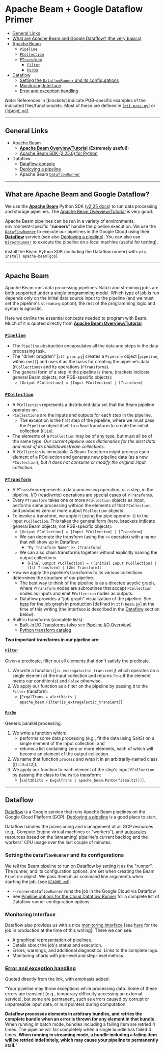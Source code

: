 # Apache Beam + Google Dataflow Primer

- [General Links](#general-links)
- [What are Apache Beam and Google Dataflow? (the very basics)](#what-are-apache-beam-and-google-dataflow)
- [Apache Beam](#apache-beam)
    - [`Pipeline`](#pipeline)
    - [`PCollection`](#pcollection)
    - [`PTransform`](#ptransform)
        - [`Filter`](#filter)
        - [`ParDo`](#pardo)  
- [Dataflow](#dataflow)
    - [Setting the `DataflowRunner` and its configurations](#setting-the-dataflowrunner-and-its-configurations)
    - [Monitoring Interface](#monitoring-interface)
    - [Error and exception handling](#error-and-exception-handling)


_Note_: References in [brackets] indicate PGB-specific examples of the indicated files/functions/etc. Most of these are defined in [[`ztf-proc.py`]](./ztf-proc.py) or [[`README.md`]](./README.md).


---
## General Links
- Apache Beam
    - [__Apache Beam Overview/Tutorial__](https://beam.apache.org/documentation/programming-guide/) (__Extremely useful!__)
    - [Apache Beam SDK (2.25.0) for Python](https://beam.apache.org/releases/pydoc/2.25.0/)
- Dataflow
    - [Dataflow console](https://console.cloud.google.com/dataflow/jobs?project=ardent-cycling-243415)
    - [Deploying a pipeline](https://cloud.google.com/dataflow/docs/guides/deploying-a-pipeline)
    - Apache Beam [`DataflowRunner`](https://beam.apache.org/documentation/runners/dataflow/)

---
## What are Apache Beam and Google Dataflow?
<!-- fs -->
We use the [__Apache Beam__](https://beam.apache.org/) Python SDK ([v2.25 docs](https://beam.apache.org/releases/pydoc/2.25.0/)) to run data processing and storage pipelines.
The [Apache Beam Overview/Tutorial](https://beam.apache.org/documentation/programming-guide/) is very good.

Apache Beam pipelines can be run in a variety of environments; environment-specific "__runners__" handle the pipeline execution.
We use the [`DataflowRunner`](https://beam.apache.org/documentation/runners/dataflow/) to execute our pipelines in the Google Cloud using their [__Dataflow__](https://cloud.google.com/dataflow) service
(see also [Deploying a pipeline](https://cloud.google.com/dataflow/docs/guides/deploying-a-pipeline)).
You can also use [`DirectRunner`](https://beam.apache.org/documentation/runners/direct/) to execute the pipeline on a local machine (useful for testing).
<!-- fe What are Apache Beam and Google Dataflow? -->

Install the Beam Python SDK (including the Dataflow runner) with:
`pip install apache-beam[gcp]`

---
## Apache Beam
<!-- fs -->
Apache Beam runs data processing pipelines.
Batch and streaming jobs are both supported under a single programming model.
Which type of job is run depends only on the initial data source input to the pipeline (and we must set the pipeline's `streaming` option), the rest of the programming logic and syntax is agnostic.

Here we outline the essential concepts needed to program with Beam.
Much of it is quoted directly from [__Apache Beam Overview/Tutorial__](https://beam.apache.org/documentation/programming-guide/).

### [`Pipeline`](https://beam.apache.org/documentation/programming-guide/#creating-a-pipeline)
- The `Pipeline` abstraction encapsulates all the data and steps in the data processing task.
- The "driver program" [`ztf-proc.py`] creates a `Pipeline` object [`pipeline`, within `run()`] and uses it as the basis for creating the pipeline’s data (`PCollection`s) and its operations (`PTransform`s).
- The general form of a step in the pipeline is (here, brackets indicate general Beam objects, not PGB-specific objects):
    - `[Output PCollection] = [Input PCollection] | [Transform]`

### [`PCollection`](https://beam.apache.org/documentation/programming-guide/#pcollections)
- A `PCollection` represents a distributed data set that the Beam pipeline operates on.
- `PCollection`s are the inputs and outputs for each step in the pipeline.
    - The exception is the first step of the pipeline, where we must pass the `Pipeline` object itself to a `Read` transform to create the initial collection [`PSin`].
- The elements of a `PCollection` may be of any type, but must all be of the same type.
_Our current pipeline uses dictionaries for the alert data and most of its child/downstream collections._
- A `PCollection` is immutable. A Beam Transform might process each element of a PCollection and generate new pipeline data (as a new `PCollection`), _but it does not consume or modify the original input collection_.

### [`PTransform`](https://beam.apache.org/documentation/programming-guide/#transforms)
- A `PTransform` represents a data processing operation, or a step, in the pipeline. I/O (read/write) operations are special cases of `PTransform`s.
- Every `PTransform` takes one or more `PCollection` objects as input, performs some processing with/on the elements of that `PCollection`, and produces zero or more output `PCollection` objects.
- To invoke a transform, we apply it (using the pipe operator `|`) to the input `PCollection`.
This takes the general form (here, brackets indicate general Beam objects, not PGB-specific objects):
    - `[Output PCollection] = [Input PCollection] | [Transform]`
    - We can decorate the transform (using the `>>` operator) with a name that will show up in Dataflow:
        - `"My Transform Name" >> [Transform]`
    - We can also chain transforms together without explicitly naming the output collections.
        - `[Final Output PCollection] = ([Initial Input PCollection] | [1st Transform] | [2nd Transform])`
- How we apply the pipeline’s transforms to its various collections determines the structure of our pipeline.
    - The best way to think of the pipeline is as a directed acyclic graph, where `PTransform` nodes are subroutines that accept `PCollection` nodes as inputs and emit `PCollection` nodes as outputs.
    - Dataflow provides a "job graph" visualization of the pipeline. See [here](https://console.cloud.google.com/dataflow/jobs/us-central1/2020-12-29_19_40_47-16278669788044201622?pageState=%28%22dfTime%22:%28%22s%22:%222020-12-30T14:04:49.951Z%22,%22e%22:%222020-12-30T20:04:49.951Z%22%29%29&project=ardent-cycling-243415) for the job graph in production [defined in `ztf-beam.py`] at the time of this writing (the interface is described in the [Dataflow](#dataflow) section below).
- Built-in transforms (complete lists):
    - [Built-in I/O Transforms](https://beam.apache.org/documentation/io/built-in/) (also see [Pipeline I/O Overview](https://beam.apache.org/documentation/programming-guide/#pipeline-io))
    - [Python transform catalog](https://beam.apache.org/documentation/transforms/python/overview/)

__Two important transforms in our pipeline are:__

#### [`Filter`](https://beam.apache.org/documentation/transforms/python/elementwise/filter/)
Given a predicate, filter out all elements that don't satisfy the predicate.
1. We write a function ([`is_extragalactic_transient`]) which operates on a single element of the input collection and returns `True` if the element meets our condition(s) and `False` otherwise.
2. We apply our function as a filter on the pipeline by passing it to the `Filter` transform:
    - [`ExgalTrans = alertDicts | apache_beam.Filter(is_extragalactic_transient)`]

#### [`ParDo`](https://beam.apache.org/documentation/programming-guide/#pardo)
Generic parallel processing.
1. We write a function which:
    - performs some data processing (e.g., fit the data using Salt2) on a single element of the input collection, and
    - returns a list containing zero or more elements, each of which will become an element of the output collection.
2. We name that function `process` and wrap it in an arbitrarily-named class ([`fitSalt2`]).
3. We apply our function to each element of the step's input `PCollection` by passing the class to the `ParDo` transform:
    - [`salt2Dicts = ExgalTrans | apache_beam.ParDo(fitSalt2())`].

<!-- fe Apache Beam -->

---
## Dataflow
<!-- fs -->
[Dataflow](https://cloud.google.com/dataflow) is a Google service that runs Apache Beam pipelines on the Google Cloud Platform (GCP). [Deploying a pipeline](https://cloud.google.com/dataflow/docs/guides/deploying-a-pipeline) is a good place to start.

Dataflow handles the provisioning and management of all GCP resources (e.g., Compute Engine virtual machines or "workers"), and [autoscales](https://cloud.google.com/dataflow/docs/guides/deploying-a-pipeline#autoscaling) resources based on the (streaming) pipeline's current backlog and the workers' CPU usage over the last couple of minutes.

### Setting the `DataflowRunner` and its configurations
We tell the Beam pipeline to run on Dataflow by setting it as the "runner".
The runner, and its configuration options, are set when creating the Beam `Pipeline` object.
We pass them in as command line arguments when starting the job.
[see [`README.md`](./README.md)].
- `--runner=DataflowRunner` runs the job in the Google Cloud via Dataflow
- See [Pipeline options for the Cloud Dataflow Runner](https://beam.apache.org/documentation/runners/dataflow/#pipeline-options) for a complete list of Dataflow runner configuration options.

### Monitoring Interface
Dataflow also provides us with a nice [monitoring interface](https://cloud.google.com/dataflow/docs/guides/using-monitoring-intf) [see [here](https://console.cloud.google.com/dataflow/jobs/us-central1/2020-12-29_19_40_47-16278669788044201622?pageState=%28%22dfTime%22:%28%22s%22:%222020-12-30T14:04:49.951Z%22,%22e%22:%222020-12-30T20:04:49.951Z%22%29%29&project=ardent-cycling-243415) for the job in production at the time of this writing]. There we can see:
- A graphical representation of pipelines.
- Details about the job's status and execution.
- Errors, warnings, and additional diagnostics. Links to the complete logs.
- Monitoring charts with job-level and step-level metrics.

### [Error and exception handling](https://cloud.google.com/dataflow/docs/guides/deploying-a-pipeline#error-and-exception-handling)
Quoted directly from the link, with emphasis added:

"Your pipeline may throw exceptions while processing data. Some of these errors are transient (e.g., temporary difficulty accessing an external service), but some are permanent, such as errors caused by corrupt or unparseable input data, or null pointers during computation.

__Dataflow processes elements in arbitrary bundles, and retries the complete bundle when an error is thrown for any element in that bundle.__ When running in batch mode, bundles including a failing item are retried 4 times. The pipeline will fail completely when a single bundle has failed 4 times. __When running in streaming mode, a bundle including a failing item will be retried indefinitely, which may cause your pipeline to permanently stall.__"

<!-- fe Dataflow -->
